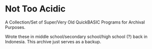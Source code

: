 # Not Too Acidic
A Collection/Set of Super/Very Old QuickBASIC Programs for Archival Purposes.

Wrote these in middle school/secondary school/high school (?) back in Indonesia. This archive just serves as a backup.
